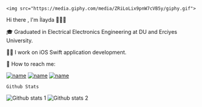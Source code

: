  
 
                                                                                 <img src="https://media.giphy.com/media/ZRiLoLix9pnW7cVB5y/giphy.gif"> 
  Hi there , I'm İlayda 👩🏽‍💻
    
🎓 Graduated in Electrical Electronics Engineering at DU and Erciyes University.

👩‍💻 I work on iOS Swift application development.

🌟 How to reach me: 

[![name](https://user-images.githubusercontent.com/98653691/190926903-a5ba96e8-6253-4b18-b2f5-860f2ad945be.png)](https://www.linkedin.com/in/ilayda-metin-b270951b1/)
[![name](https://user-images.githubusercontent.com/98653691/190926941-a87f7382-dbbf-4e38-86d8-de593e0a5e94.png)](https://github.com/ilaydadora)
[![name](https://user-images.githubusercontent.com/98653691/190926914-147c1137-f4cb-4a86-84c2-a7f9713b9a6a.png)](https://mail.google.com/mail/u/0/#inbox/)


    Github Stats
![Github stats 1](https://github-readme-stats.vercel.app/api?username=ilaydadora&show_icons=true&theme=gradient) 
![Github stats 2](https://github-readme-stats.vercel.app/api?username=ilaydadora&show_icons=true&theme=radical)

